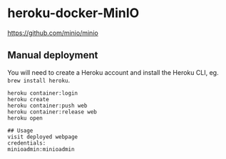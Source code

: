# heroku-docker-MinIO

https://github.com/minio/minio

## Manual deployment

You will need to create a Heroku account and install the Heroku CLI, eg.
`brew install heroku`.

```
heroku container:login
heroku create
heroku container:push web
heroku container:release web
heroku open

## Usage
visit deployed webpage
credentials:
minioadmin:minioadmin
```
